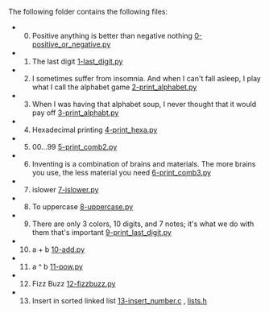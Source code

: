 The following folder contains the following files:
* 0. Positive anything is better than negative nothing [0-positive_or_negative.py](./0-positive_or_negative.py)
* 1. The last digit [1-last_digit.py](./1-last_digit.py)
* 2. I sometimes suffer from insomnia. And when I can't fall asleep, I play what I call the alphabet game [2-print_alphabet.py](./2-print_alphabet.py)
* 3. When I was having that alphabet soup, I never thought that it would pay off [3-print_alphabt.py](./3-print_alphabt.py)
* 4. Hexadecimal printing [4-print_hexa.py](./4-print_hexa.py)
* 5. 00...99 [5-print_comb2.py](./5-print_comb2.py)
* 6. Inventing is a combination of brains and materials. The more brains you use, the less material you need [6-print_comb3.py](./6-print_comb3.py)
* 7. islower [7-islower.py](./7-islower.py)
* 8. To uppercase [8-uppercase.py](./8-uppercase.py)
* 9. There are only 3 colors, 10 digits, and 7 notes; it's what we do with them that's important [9-print_last_digit.py](./9-print_last_digit.py)
* 10. a + b [10-add.py](./10-add.py)
* 11. a ^ b [11-pow.py](./11-pow.py)
* 12. Fizz Buzz [12-fizzbuzz.py](./12-fizzbuzz.py)
* 13. Insert in sorted linked list [13-insert_number.c](./13-insert_number.c) , [lists.h](./lists.h)
